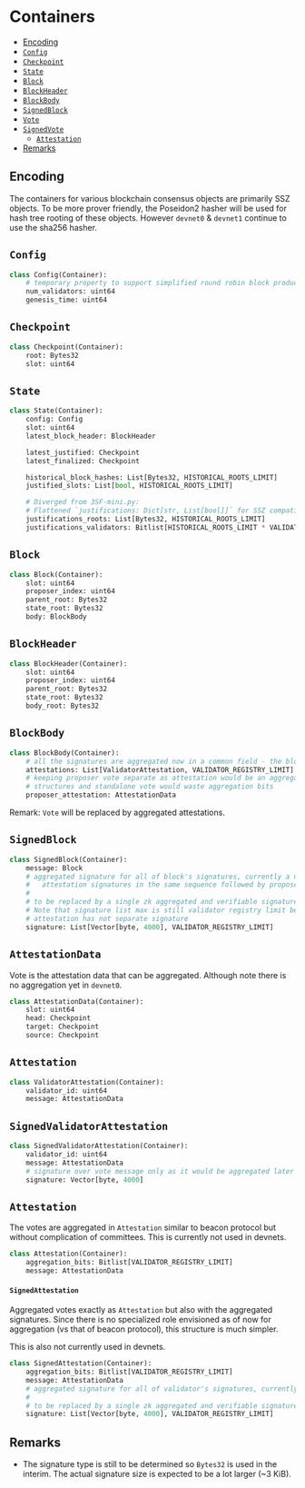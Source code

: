 # Containers

<!-- mdformat-toc start --slug=github --no-anchors --maxlevel=6 --minlevel=2 -->

- [Encoding](#encoding)
- [`Config`](#config)
- [`Checkpoint`](#checkpoint)
- [`State`](#state)
- [`Block`](#block)
- [`BlockHeader`](#blockheader)
- [`BlockBody`](#blockbody)
- [`SignedBlock`](#signedblock)
- [`Vote`](#vote)
- [`SignedVote`](#signedvote)
  - [`Attestation`](#attestation)
- [Remarks](#remarks)

<!-- mdformat-toc end -->

## Encoding

The containers for various blockchain consensus objects are primarily SSZ objects. To be more prover friendly, the Poseidon2 hasher will be used for hash tree rooting of these objects. However `devnet0` & `devnet1` continue to use the sha256 hasher.

## `Config`

```python
class Config(Container):
    # temporary property to support simplified round robin block production in absence of randao & deposit mechanisms
    num_validators: uint64
    genesis_time: uint64
```

## `Checkpoint`

```python
class Checkpoint(Container):
    root: Bytes32
    slot: uint64
```

## `State`

```python
class State(Container):
    config: Config
    slot: uint64
    latest_block_header: BlockHeader

    latest_justified: Checkpoint
    latest_finalized: Checkpoint

    historical_block_hashes: List[Bytes32, HISTORICAL_ROOTS_LIMIT]
    justified_slots: List[bool, HISTORICAL_ROOTS_LIMIT]

    # Diverged from 3SF-mini.py:
    # Flattened `justifications: Dict[str, List[bool]]` for SSZ compatibility
    justifications_roots: List[Bytes32, HISTORICAL_ROOTS_LIMIT]
    justifications_validators: Bitlist[HISTORICAL_ROOTS_LIMIT * VALIDATOR_REGISTRY_LIMIT]
```

## `Block`

```python
class Block(Container):
    slot: uint64
    proposer_index: uint64
    parent_root: Bytes32
    state_root: Bytes32
    body: BlockBody
```

## `BlockHeader`

```python
class BlockHeader(Container):
    slot: uint64
    proposer_index: uint64
    parent_root: Bytes32
    state_root: Bytes32
    body_root: Bytes32
```

## `BlockBody`

```python
class BlockBody(Container):
    # all the signatures are aggregated now in a common field - the block signatures
    attestations: List[ValidatorAttestation, VALIDATOR_REGISTRY_LIMIT]
    # keeping proposer vote separate as attestation would be an aggregated packed
    # structures and standalone vote would waste aggregation bits
    proposer_attestation: AttestationData
```

Remark: `Vote` will be replaced by aggregated attestations.

## `SignedBlock`

```python
class SignedBlock(Container):
    message: Block
    # aggregated signature for all of block's signatures, currently a naive list:
    #   attestation signatures in the same sequence followed by proposer signature
    #
    # to be replaced by a single zk aggregated and verifiable signature in a future devnet
    # Note that signature list max is still validator registry limit because of proposer
    # attestation has not separate signature
    signature: List[Vector[byte, 4000], VALIDATOR_REGISTRY_LIMIT]
```

## `AttestationData`

Vote is the attestation data that can be aggregated. Although note there is no aggregation yet in `devnet0`.

```python
class AttestationData(Container):
    slot: uint64
    head: Checkpoint
    target: Checkpoint
    source: Checkpoint
```

## `Attestation`

```python
class ValidatorAttestation(Container):
    validator_id: uint64
    message: AttestationData
```

## `SignedValidatorAttestation`

```python
class SignedValidatorAttestation(Container):
    validator_id: uint64
    message: AttestationData
    # signature over vote message only as it would be aggregated later in attestation
    signature: Vector[byte, 4000]
```


## `Attestation`

The votes are aggregated in `Attestation` similar to beacon protocol but without complication of committees. This is currently not used in devnets.

```python
class Attestation(Container):
    aggregation_bits: Bitlist[VALIDATOR_REGISTRY_LIMIT]
    message: AttestationData
```

#### `SignedAttestation`

Aggregated votes exactly as `Attestation` but also with the aggregated signatures. Since there is no specialized role envisioned as of now for aggregation (vs that of beacon protocol), this structure is much simpler.

This is also not currently used in devnets.

```python
class SignedAttestation(Container):
    aggregation_bits: Bitlist[VALIDATOR_REGISTRY_LIMIT]
    message: AttestationData
    # aggregated signature for all of validator's signatures, currently a naive list:
    #
    # to be replaced by a single zk aggregated and verifiable signature in a future devnet
    signature: List[Vector[byte, 4000], VALIDATOR_REGISTRY_LIMIT]
```

## Remarks

- The signature type is still to be determined so `Bytes32` is used in the
  interim. The actual signature size is expected to be a lot larger (~3 KiB).
